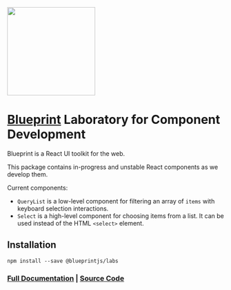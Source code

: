 <img height="204" src="https://cloud.githubusercontent.com/assets/464822/20228152/d3f36dc2-a804-11e6-80ff-51ada2d13ea7.png">

# [Blueprint](http://blueprintjs.com/) Laboratory for Component Development

Blueprint is a React UI toolkit for the web.

This package contains in-progress and unstable React components as we develop them.

Current components:

- `QueryList` is a low-level component for filtering an array of `items` with keyboard selection interactions.
- `Select` is a high-level component for choosing items from a list. It can be used instead of the
  HTML `<select>` element.

## Installation

```
npm install --save @blueprintjs/labs
```

### [Full Documentation](http://blueprintjs.com/docs) | [Source Code](https://github.com/palantir/blueprint)
